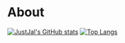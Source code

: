 # About

[![JustJal's GitHub stats](https://github-readme-stats.vercel.app/api?username=JustJal&show_icons=true&theme=midnight-purple)](https://github.com/anuraghazra/github-readme-stats)
[![Top Langs](https://github-readme-stats.vercel.app/api/top-langs/?username=JustJal&show_icons=true&theme=midnight-purple)](https://github.com/anuraghazra/github-readme-stats)


